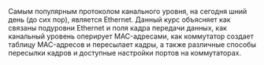 <!-- verified: agorbachev 03.05.2022 -->

<!-- 7.0.1 -->
Самым популярным протоколом канального уровня, на сегодня шний день (до сих пор), является Ethernet. Данный курс объясняет как связаны подуровни Ethernet и поля кадра передачи данных, как канальный уровень оперирует MAC-адресами, как коммутатор создает таблицу MAC-адресов и пересылает кадры, а также различные способы пересылки кадров и доступные настройки портов на коммутаторах.
